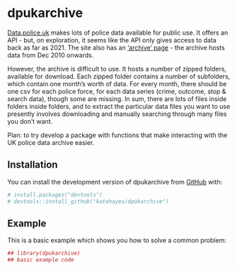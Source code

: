 
<!-- README.md is generated from README.Rmd. Please edit that file -->

# dpukarchive

<!-- badges: start -->
<!-- badges: end -->

[Data.police.uk](https://data.police.uk) makes lots of police data
available for public use. It offers an API - but, on exploration, it
seems like the API only gives access to data back as far as 2021. The
site also has an [‘archive’
page](https://data.police.uk/data/archive/) - the archive hosts data
from Dec 2010 onwards. <br>

However, the archive is difficult to use. It hosts a number of zipped
folders, available for download. Each zipped folder contains a number of
subfolders, which contain one month’s worth of data. For every month,
there should be one csv for each police force, for each data series
(crime, outcome, stop & search data), though some are missing. In sum,
there are lots of files inside folders inside folders, and to extract
the particular data files you want to use presently involves downloading
and manually searching through many files you don’t want. <br>

Plan: to try develop a package with functions that make interacting with
the UK police data archive easier.
<!-- I'm trying to take stock of the archive - figure out what data files are absent/present/present in multiple versions, how to interact with the archive in the most efficient way, etc. -->

## Installation

You can install the development version of dpukarchive from
[GitHub](https://github.com/) with:

``` r
# install.packages("devtools")
# devtools::install_github("katehayes/dpukarchive")
```

## Example

This is a basic example which shows you how to solve a common problem:

``` r
## library(dpukarchive)
## basic example code
```
